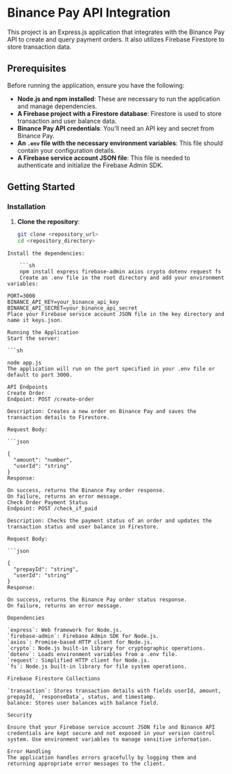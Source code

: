 # Binance Pay API Integration

This project is an Express.js application that integrates with the Binance Pay API to create and query payment orders. It also utilizes Firebase Firestore to store transaction data.

## Prerequisites

Before running the application, ensure you have the following:

- **Node.js and npm installed**: These are necessary to run the application and manage dependencies.
- **A Firebase project with a Firestore database**: Firestore is used to store transaction and user balance data.
- **Binance Pay API credentials**: You'll need an API key and secret from Binance Pay.
- **An `.env` file with the necessary environment variables**: This file should contain your configuration details.
- **A Firebase service account JSON file**: This file is needed to authenticate and initialize the Firebase Admin SDK.

## Getting Started

### Installation

1. **Clone the repository**:

   ```sh
   git clone <repository_url>
   cd <repository_directory>
```
Install the dependencies:

    ```sh
    npm install express firebase-admin axios crypto dotenv request fs
    Create an .env file in the root directory and add your environment variables:
```
```env
PORT=3000
BINANCE_API_KEY=your_binance_api_key
BINANCE_API_SECRET=your_binance_api_secret
Place your Firebase service account JSON file in the key directory and name it keys.json.

Running the Application
Start the server:

```sh

node app.js
The application will run on the port specified in your .env file or default to port 3000.

API Endpoints
Create Order
Endpoint: POST /create-order

Description: Creates a new order on Binance Pay and saves the transaction details to Firestore.

Request Body:

```json

{
  "amount": "number",
  "userId": "string"
}
Response:

On success, returns the Binance Pay order response.
On failure, returns an error message.
Check Order Payment Status
Endpoint: POST /check_if_paid

Description: Checks the payment status of an order and updates the transaction status and user balance in Firestore.

Request Body:

```json

{
  "prepayId": "string",
  "userId": "string"
}
Response:

On success, returns the Binance Pay order status response.
On failure, returns an error message.

Dependencies

`express`: Web framework for Node.js.
`firebase-admin`: Firebase Admin SDK for Node.js.
`axios`: Promise-based HTTP client for Node.js.
`crypto`: Node.js built-in library for cryptographic operations.
`dotenv`: Loads environment variables from a .env file.
`request`: Simplified HTTP client for Node.js.
`fs`: Node.js built-in library for file system operations.

Firebase Firestore Collections

`transaction`: Stores transaction details with fields userId, amount, prepayId, `responseData`, status, and timestamp.
balance: Stores user balances with balance field.

Security

Ensure that your Firebase service account JSON file and Binance API credentials are kept secure and not exposed in your version control system. Use environment variables to manage sensitive information.

Error Handling
The application handles errors gracefully by logging them and returning appropriate error messages to the client.